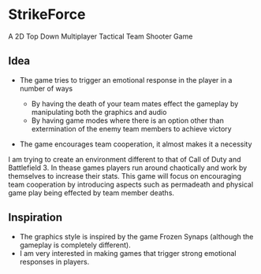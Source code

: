 StrikeForce
===========

A 2D Top Down Multiplayer Tactical Team Shooter Game

Idea
----

* The game tries to trigger an emotional response in the player in a number of ways
  * By having the death of your team mates effect the gameplay by manipulating both the graphics and audio
  * By having game modes where there is an option other than extermination of the enemy team members to achieve victory

* The game encourages team cooperation, it almost makes it a necessity  
  
I am trying to create an environment different to that of Call of Duty and Battlefield 3.
  In thease games players run around chaotically and work by themselves to increase their stats. This game
  will focus on encouraging team cooperation by introducing aspects such as permadeath and physical game play
  being effected by team member deaths.

Inspiration
-----------

* The graphics style is inspired by the game Frozen Synaps (although the gameplay is completely different).
* I am very interested in making games that trigger strong emotional responses in players.
